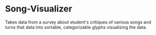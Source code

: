 # Song-Visualizer
Takes data from a survey about student's critiques of various songs and turns that data into sortable, categorizable glyphs visualizing the data.
